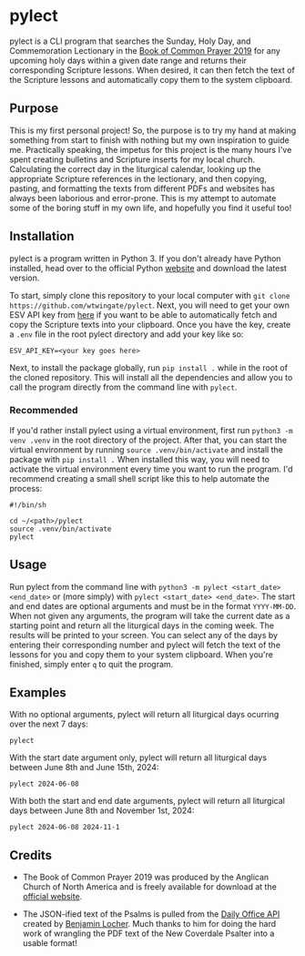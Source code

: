 # pylect

pylect is a CLI program that searches the Sunday, Holy Day, and Commemoration Lectionary in the [Book of Common Prayer 2019](https://bcp2019.anglicanchurch.net/) for any upcoming holy days within a given date range and returns their corresponding Scripture lessons. When desired, it can then fetch the text of the Scripture lessons and automatically copy them to the system clipboard.

## Purpose

This is my first personal project! So, the purpose is to try my hand at making something from start to finish with nothing but my own inspiration to guide me. Practically speaking, the impetus for this project is the many hours I've spent creating bulletins and Scripture inserts for my local church. Calculating the correct day in the liturgical calendar, looking up the appropriate Scripture references in the lectionary, and then copying, pasting, and formatting the texts from different PDFs and websites has always been laborious and error-prone. This is my attempt to automate some of the boring stuff in my own life, and hopefully you find it useful too!

## Installation

pylect is a program written in Python 3. If you don't already have Python installed, head over to the official Python [website](https://www.python.org/) and download the latest version.

To start, simply clone this repository to your local computer with `git clone https://github.com/wtwingate/pylect`. Next, you will need to get your own ESV API key from [here](https://api.esv.org/) if you want to be able to automatically fetch and copy the Scripture texts into your clipboard. Once you have the key, create a `.env` file in the root pylect directory and add your key like so:

```
ESV_API_KEY=<your key goes here>
```

Next, to install the package globally, run `pip install .` while in the root of the cloned repository. This will install all the dependencies and allow you to call the program directly from the command line with `pylect`.

### Recommended

If you'd rather install pylect using a virtual environment, first run `python3 -m venv .venv` in the root directory of the project. After that, you can start the virtual environment by running `source .venv/bin/activate` and install the package with `pip install .` When installed this way, you will need to activate the virtual environment every time you want to run the program. I'd recommend creating a small shell script like this to help automate the process:

```
#!/bin/sh

cd ~/<path>/pylect
source .venv/bin/activate
pylect
```

## Usage

Run pylect from the command line with `python3 -m pylect <start_date> <end_date>` or (more simply) with `pylect <start_date> <end_date>`. The start and end dates are optional arguments and must be in the format `YYYY-MM-DD`. When not given any arguments, the program will take the current date as a starting point and return all the liturgical days in the coming week. The results will be printed to your screen. You can select any of the days by entering their corresponding number and pylect will fetch the text of the lessons for you and copy them to your system clipboard. When you're finished, simply enter `q` to quit the program.

## Examples

With no optional arguments, pylect will return all liturgical days ocurring over the next 7 days:

```
pylect
```

With the start date argument only, pylect will return all liturgical days between June 8th and June 15th, 2024:

```
pylect 2024-06-08
```

With both the start and end date arguments, pylect will return all liturgical days between June 8th and November 1st, 2024:

```
pylect 2024-06-08 2024-11-1
```

## Credits

- The Book of Common Prayer 2019 was produced by the Anglican Church of North America and is freely available for download at the [official website](https://bcp2019.anglicanchurch.net/).

- The JSON-ified text of the Psalms is pulled from the [Daily Office API](https://api.dailyoffice2019.com/api/) created by [Benjamin Locher](https://github.com/blocher). Much thanks to him for doing the hard work of wrangling the PDF text of the New Coverdale Psalter into a usable format!
